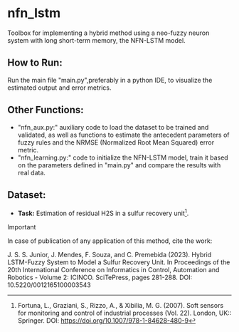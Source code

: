 # nfn_lstm

Toolbox for implementing a hybrid method using a neo-fuzzy neuron system with long short-term memory, the NFN-LSTM model.

## How to Run:
Run the main file "main.py",preferably in a python IDE, to visualize the estimated output and error metrics.

## Other Functions:
- "nfn_aux.py:" auxiliary code to load the dataset to be trained and validated, as well as functions to estimate the antecedent parameters of fuzzy rules and the NRMSE (Normalized Root Mean Squared) error metric.
- "nfn_learning.py:" code to initialize the NFN-LSTM model, train it based on the parameters defined in "main.py" and compare the results with real data.

## Dataset:
- **Task:** Estimation of residual H2S in a sulfur recovery unit[^1].

[^1]: Fortuna, L., Graziani, S., Rizzo, A., & Xibilia, M. G. (2007). Soft sensors for monitoring and control of industrial processes (Vol. 22). London, UK:: Springer. DOI: https://doi.org/10.1007/978-1-84628-480-9

> [!IMPORTANT]
> In case of publication of any application of this method, cite the work:
> 
> J. S. S. Junior, J. Mendes, F. Souza, and C. Premebida (2023). Hybrid LSTM-Fuzzy System to Model a Sulfur Recovery Unit. In Proceedings of the 20th International Conference on Informatics in Control, Automation and Robotics - Volume 2: ICINCO. SciTePress, pages 281-288. DOI: 10.5220/0012165100003543
